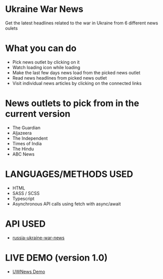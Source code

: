 # Ukraine War News
Get the latest headlines related to the war in Ukraine from 6 different news oulets

# What you can do
- Pick news outlet by clicking on it
- Watch loading icon while loading
- Make the last few days news load from the picked news outlet
- Read news headlines from picked news outlet
- Visit individual news articles by clicking on the connected links

# News outlets to pick from in the current version
- The Guardian
- Aljazeera
- The Independent
- Times of India
- The Hindu
- ABC News

# LANGUAGES/METHODS USED
- HTML
- SASS / SCSS
- Typescript
- Asynchronous API calls using fetch with async/await

# API USED
- [russia-ukraine-war-news](https://rapidapi.com/ayushkr1322/api/russia-ukraine-war-news)

# LIVE DEMO (version 1.0)
- [UWNews Demo]([https://rapidapi.com/ayushkr1322/api/russia-ukraine-war-news])

